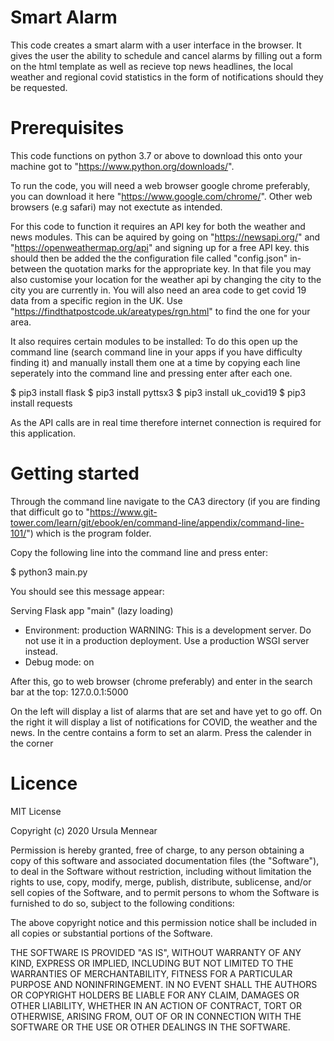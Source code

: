 # Smart Alarm

This code creates a smart alarm with a user interface in the browser. It gives the user the ability to schedule and cancel alarms by filling out a form on the html template as well as recieve top news headlines, the local weather and regional covid statistics in the form of notifications should they be requested. 

# Prerequisites 

This code functions on python 3.7 or above to download this onto your machine got to "https://www.python.org/downloads/".

To run the code, you will need a web browser google chrome preferably, you can download it here "https://www.google.com/chrome/". Other web browsers (e.g safari) may not exectute as intended.

For this code to function it requires an API key for both the weather and news modules. This can be aquired by going on "https://newsapi.org/" and "https://openweathermap.org/api" and signing up for a free API key. this should then be added the the configuration file called "config.json" in-between the quotation marks for the appropriate key. In that file you may also customise your location for the weather api by changing the city to the city you are currently in. You will also need an area code to get covid 19 data from a specific region in the UK. Use "https://findthatpostcode.uk/areatypes/rgn.html" to find the one for your area.

It also requires certain modules to be installed:
To do this open up the command line (search command line in your apps if you have difficulty finding it) and manually install them one at a time by copying each line seperately into the command line and pressing enter after each one.

$ pip3 install flask
$ pip3 install pyttsx3
$ pip3 install uk_covid19
$ pip3 install requests

As the API calls are in real time therefore internet connection is required for this application.

# Getting started

Through the command line navigate to the CA3 directory (if you are finding that difficult go to "https://www.git-tower.com/learn/git/ebook/en/command-line/appendix/command-line-101/") which is the program folder.  

Copy the following line into the command line and press enter:

$ python3 main.py

You should see this message appear:

Serving Flask app "main" (lazy loading)
 * Environment: production
   WARNING: This is a development server. Do not use it in a production deployment.
   Use a production WSGI server instead.
 * Debug mode: on
 
 After this, go to web browser (chrome preferably) and enter in the search bar at the top:
 127.0.0.1:5000
 
 On the left will display a list of alarms that are set and have yet to go off. On the right it will display a list of notifications for COVID, the weather and the news. In the centre contains a form to set an alarm.
 Press the calender in the corner 

# Licence

MIT License

Copyright (c) 2020 Ursula Mennear

Permission is hereby granted, free of charge, to any person obtaining a copy
of this software and associated documentation files (the "Software"), to deal
in the Software without restriction, including without limitation the rights
to use, copy, modify, merge, publish, distribute, sublicense, and/or sell
copies of the Software, and to permit persons to whom the Software is
furnished to do so, subject to the following conditions:

The above copyright notice and this permission notice shall be included in all
copies or substantial portions of the Software.

THE SOFTWARE IS PROVIDED "AS IS", WITHOUT WARRANTY OF ANY KIND, EXPRESS OR
IMPLIED, INCLUDING BUT NOT LIMITED TO THE WARRANTIES OF MERCHANTABILITY,
FITNESS FOR A PARTICULAR PURPOSE AND NONINFRINGEMENT. IN NO EVENT SHALL THE
AUTHORS OR COPYRIGHT HOLDERS BE LIABLE FOR ANY CLAIM, DAMAGES OR OTHER
LIABILITY, WHETHER IN AN ACTION OF CONTRACT, TORT OR OTHERWISE, ARISING FROM,
OUT OF OR IN CONNECTION WITH THE SOFTWARE OR THE USE OR OTHER DEALINGS IN THE
SOFTWARE.



